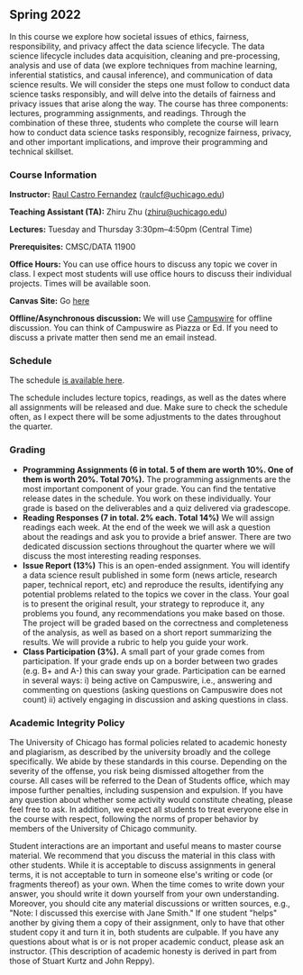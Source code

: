 ## Spring 2022

In this course we explore how societal issues of ethics, fairness, responsibility, and privacy affect the data science lifecycle. The data science lifecycle includes data acquisition, cleaning and pre-processing, analysis and use of data (we explore techniques from machine learning, inferential statistics, and causal inference), and communication of data science results. We will consider the steps one must follow to conduct data science tasks responsibly, and will delve into the details of fairness and privacy issues that arise along the way. The course has three components: lectures, programming assignments, and readings. Through the combination of these three, students who complete the course will learn how to conduct data science tasks responsibly, recognize fairness, privacy, and other important implications, and improve their programming and technical skillset.


### Course Information

**Instructor:** [Raul Castro Fernandez](https://raulcastrofernandez.com) (raulcf@uchicago.edu)

**Teaching Assistant (TA):** Zhiru Zhu (zhiru@uchicago.edu)

**Lectures:** Tuesday and Thursday 3:30pm–4:50pm (Central Time)

**Prerequisites:** CMSC/DATA 11900

**Office Hours:** You can use office hours to discuss any topic we cover in class. I expect most students will use office hours to discuss their individual projects. Times will be available soon.

**Canvas Site:** Go [here](https://canvas.uchicago.edu/courses/41966)

**Offline/Asynchronous discussion:** We will use [Campuswire](https://campuswire.com/c/G43266B62/feed) for offline discussion. You can think of Campuswire as Piazza or Ed. If you need to discuss a private matter then send me an email instead.
 
### Schedule

The schedule [is available here](schedule.md).

The schedule includes lecture topics, readings, as well as the dates where all assignments will be released and due. Make sure to check the schedule often, as I expect there will be some adjustments to the dates throughout the quarter.

### Grading

- **Programming Assignments (6 in total. 5 of them are worth 10%. One of them is worth 20%. Total 70%).** The programming assignments are the most important component of your grade. You can find the tentative release dates in the schedule. You work on these individually. Your grade is based on the deliverables and a quiz delivered via gradescope.
- **Reading Responses (7 in total. 2% each. Total 14%)** We will assign readings each week. At the end of the week we will ask a question about the readings and ask you to provide a brief answer. There are two dedicated discussion sections throughout the quarter where we will discuss the most interesting reading responses.
- **Issue Report (13%)** This is an open-ended assignment. You will identify a data science result published in some form (news article, research paper, technical report, etc) and reproduce the results, identifying any potential problems related to the topics we cover in the class. Your goal is to present the original result, your strategy to reproduce it, any problems you found, any recommendations you make based on those. The project will be graded based on the correctness and completeness of the analysis, as well as based on a short report summarizing the results. We will provide a rubric to help you guide your work.
- **Class Participation (3%).** A small part of your grade comes from participation. If your grade ends up on a border between two grades (e.g. B+ and A-) this can sway your grade. Participation can be earned in several ways: i) being active on Campuswire, i.e., answering and commenting on questions (asking questions on Campuswire does not count) ii) actively engaging in discussion and asking questions in class.

### Academic Integrity Policy

The University of Chicago has formal policies related to academic honesty and plagiarism, as described by the university broadly and the college specifically. We abide by these standards in this course. Depending on the severity of the offense, you risk being dismissed altogether from the course. All cases will be referred to the Dean of Students office, which may impose further penalties, including suspension and expulsion. If you have any question about whether some activity would constitute cheating, please feel free to ask. In addition, we expect all students to treat everyone else in the course with respect, following the norms of proper behavior by members of the University of Chicago community. 

Student interactions are an important and useful means to master course material. We recommend that you discuss the material in this class with other students. While it is acceptable to discuss assignments in general terms, it is not acceptable to turn in someone else's writing or code (or fragments thereof) as your own. When the time comes to write down your answer, you should write it down yourself from your own understanding. Moreover, you should cite any material discussions or written sources, e.g., "Note: I discussed this exercise with Jane Smith." If one student "helps" another by giving them a copy of their assignment, only to have that other student copy it and turn it in, both students are culpable. If you have any questions about what is or is not proper academic conduct, please ask an instructor. (This description of academic honesty is derived in part from those of Stuart Kurtz and John Reppy).
